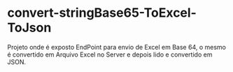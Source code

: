 # convert-stringBase65-ToExcel-ToJson
Projeto onde é exposto EndPoint para envio de Excel em Base 64, o mesmo é convertido em Arquivo Excel no Server e depois lido e convertido em JSON.

